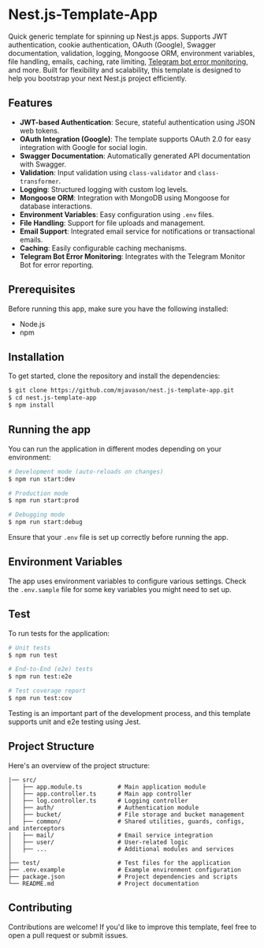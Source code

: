# Nest.js-Template-App

Quick generic template for spinning up Nest.js apps. Supports JWT authentication, cookie authentication, OAuth (Google), Swagger documentation, validation, logging, Mongoose ORM, environment variables, file handling, emails, caching, rate limiting, [Telegram bot error monitoring](https://github.com/mjavason/Telegram-Monitor-Bot), and more. Built for flexibility and scalability, this template is designed to help you bootstrap your next Nest.js project efficiently.

## Features

- **JWT-based Authentication**: Secure, stateful authentication using JSON web tokens.
- **OAuth Integration (Google)**: The template supports OAuth 2.0 for easy integration with Google for social login.
- **Swagger Documentation**: Automatically generated API documentation with Swagger.
- **Validation**: Input validation using `class-validator` and `class-transformer`.
- **Logging**: Structured logging with custom log levels.
- **Mongoose ORM**: Integration with MongoDB using Mongoose for database interactions.
- **Environment Variables**: Easy configuration using `.env` files.
- **File Handling**: Support for file uploads and management.
- **Email Support**: Integrated email service for notifications or transactional emails.
- **Caching**: Easily configurable caching mechanisms.
- **Telegram Bot Error Monitoring**: Integrates with the Telegram Monitor Bot for error reporting.


## Prerequisites

Before running this app, make sure you have the following installed:

- Node.js
- npm

## Installation

To get started, clone the repository and install the dependencies:

```bash
$ git clone https://github.com/mjavason/nest.js-template-app.git
$ cd nest.js-template-app
$ npm install
```

## Running the app

You can run the application in different modes depending on your environment:

```bash
# Development mode (auto-reloads on changes)
$ npm run start:dev

# Production mode
$ npm run start:prod

# Debugging mode
$ npm run start:debug
```

Ensure that your `.env` file is set up correctly before running the app.

## Environment Variables

The app uses environment variables to configure various settings. Check the `.env.sample` file for some key variables you might need to set up.

## Test

To run tests for the application:

```bash
# Unit tests
$ npm run test

# End-to-End (e2e) tests
$ npm run test:e2e

# Test coverage report
$ npm run test:cov
```

Testing is an important part of the development process, and this template supports unit and e2e testing using Jest.

## Project Structure

Here's an overview of the project structure:

```
|── src/
│   ├── app.module.ts          # Main application module
│   ├── app.controller.ts      # Main app controller
│   ├── log.controller.ts      # Logging controller
│   ├── auth/                  # Authentication module
│   ├── bucket/                # File storage and bucket management
│   ├── common/                # Shared utilities, guards, configs, and interceptors
│   ├── mail/                  # Email service integration
│   ├── user/                  # User-related logic
│   ├── ...                    # Additional modules and services
│
├── test/                      # Test files for the application
├── .env.example               # Example environment configuration
├── package.json               # Project dependencies and scripts
└── README.md                  # Project documentation
```

## Contributing

Contributions are welcome! If you'd like to improve this template, feel free to open a pull request or submit issues.